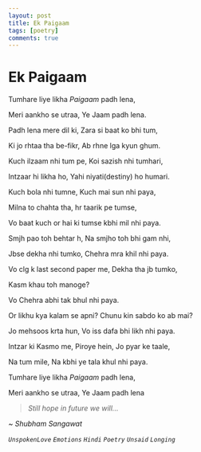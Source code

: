 ```yaml
---
layout: post
title: Ek Paigaam
tags: [poetry]
comments: true
---
```


# Ek Paigaam

Tumhare liye likha *Paigaam* padh lena, 

Meri aankho se utraa, Ye Jaam padh lena. 

Padh lena mere dil ki, Zara si baat ko bhi tum,

Ki jo rhtaa tha be-fikr, Ab rhne lga kyun ghum. 

Kuch ilzaam nhi tum pe, Koi sazish nhi tumhari, 

Intzaar hi likha ho, Yahi niyati(destiny) ho humari. 

Kuch bola nhi tumne, Kuch mai sun nhi paya, 

Milna to chahta tha, hr taarik pe tumse, 

Vo baat kuch or hai ki tumse kbhi mil nhi paya. 

Smjh pao toh behtar h, Na smjho toh bhi gam nhi,

Jbse dekha nhi tumko, Chehra mra khil nhi paya. 

Vo clg k last second paper me, Dekha tha jb tumko, 

Kasm khau toh manoge? 

Vo Chehra abhi tak bhul nhi paya.

Or likhu kya kalam se apni? Chunu kin sabdo ko ab mai? 

Jo mehsoos krta hun, Vo iss dafa bhi likh nhi paya. 

Intzar ki Kasmo me, Piroye hein, Jo pyar ke taale, 

Na tum mile, Na kbhi ye tala khul nhi paya. 

Tumhare liye likha *Paigaam* padh lena, 

Meri aankho se utraa, Ye Jaam padh lena

>*Still hope in future we will...*

*~ Shubham Sangawat*

*`UnspokenLove`* *`Emotions`* *`Hindi`* *`Poetry`* *`Unsaid`* *`Longing`*
